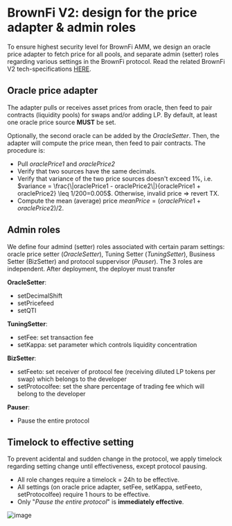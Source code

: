 # BrownFi V2: design for the price adapter & admin roles
To ensure highest security level for BrownFi AMM, we design an oracle price adapter to fetch price for all pools, and separate admin (setter) roles regarding various settings in the BrownFi protocol. Read the related BrownFi V2 tech-specifications [HERE](https://github.com/BrownFi/BrownFi-tech-docs/blob/main/BrownFi-techspecs-V2.md).

## Oracle price adapter
The adapter pulls or receives asset prices from oracle, then feed to pair contracts (liquidity pools) for swaps and/or adding LP. By default, at least one oracle price source **MUST** be set.   

Optionally, the second oracle can be added by the _OracleSetter_. Then, the adapter will compute the price mean, then feed to pair contracts. The procedure is:  
- Pull _oraclePrice1_ and _oraclePrice2_
- Verify that two sources have the same decimals.
- Verify that variance of the two price sources doesn't exceed 1%, i.e. $variance = \frac{\|oraclePrice1 - oraclePrice2\|}{oraclePrice1 + oraclePrice2} \leq 1/200=0.005$. Otherwise, invalid price => revert TX. 
- Compute the mean (average) price $meanPrice = (oraclePrice1 + oraclePrice2)/2$.

## Admin roles
We define four admind (setter) roles associated with certain param settings: oracle price setter (_OracleSetter_), Tuning Setter (_TuningSetter_), Business Setter (BizSetter) and protocol suppervisor (_Pauser_). The 3 roles are independent. After deployment, the deployer must transfer 

**OracleSetter**:
- setDecimalShift
- setPricefeed
- setQTI

**TuningSetter**:
- setFee: set transaction fee
- setKappa: set parameter which controls liquidity concentration

**BizSetter**:
- setFeeto: set receiver of protocol fee (receiving diluted LP tokens per swap) which belongs to the developer
- setProtocolfee: set the share percentage of trading fee which will belong to the developer

**Pauser**: 
- Pause the entire protocol

## Timelock to effective setting
To prevent acidental and sudden change in the protocol, we apply timelock regarding setting change until effectiveness, except protocol pausing.  
- All role changes require a timelock = 24h to be effective.
- All settings (on oracle price adapter, setFee, setKappa, setFeeto, setProtocolfee) require 1 hours to be effective.
- Only "_Pause the entire protocol_" is **immediately effective**. 

![image](https://github.com/user-attachments/assets/aeac3395-a072-4cad-b808-d12e44d36783)


